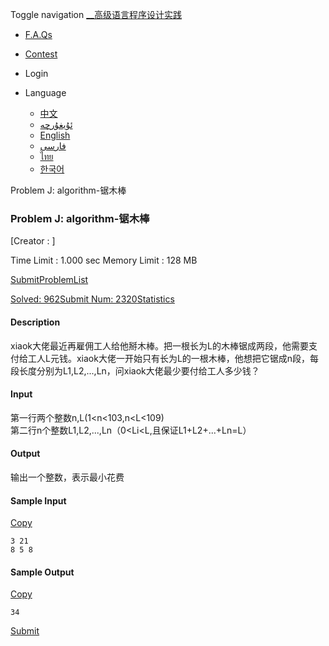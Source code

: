 Toggle navigation [__高级语言程序设计实践](./)

  * [ F.A.Qs](faqs.php)
  * [ Contest](contest.php)

  * Login

  * Language
    * [中文](setlang.php?lang=cn)
    * [ئۇيغۇرچە](setlang.php?lang=ug)
    * [English](setlang.php?lang=en)
    * [فارسی](setlang.php?lang=fa)
    * [ไทย](setlang.php?lang=th)
    * [한국어](setlang.php?lang=ko)

Problem J: algorithm-锯木棒

### Problem J: algorithm-锯木棒

[Creator : ]

Time Limit : 1.000 sec  Memory Limit : 128 MB  
  
[Submit](submitpage.php?cid=1283&pid=9&langmask=2031540)[ProblemList](contest.php?cid=1283)

[Solved: 962](status.php?problem_id=1071&jresult=4)[Submit Num:
2320](status.php?problem_id=1071)[Statistics](problemstatus.php?id=1071)

####  Description

xiaok大佬最近再雇佣工人给他掰木棒。把一根长为L的木棒锯成两段，他需要支付给工人L元钱。xiaok大佬一开始只有长为L的一根木棒，他想把它锯成n段，每段长度分别为L1,L2,...,Ln，问xiaok大佬最少要付给工人多少钱？

####  Input

第一行两个整数n,L(1<n<103,n<L<109)  
第二行n个整数L1,L2,...,Ln（0<Li<L,且保证L1+L2+...+Ln=L）  

####  Output

输出一个整数，表示最小花费

####  Sample Input
[Copy](javascript:CopyToClipboard\($\('#sampleinput'\).text\(\)\))

    
    
    3 21
    8 5 8

####  Sample Output
[Copy](javascript:CopyToClipboard\($\('#sampleoutput'\).text\(\)\))

    
    
    34

[Submit](submitpage.php?cid=1283&pid=9&langmask=2031540)

